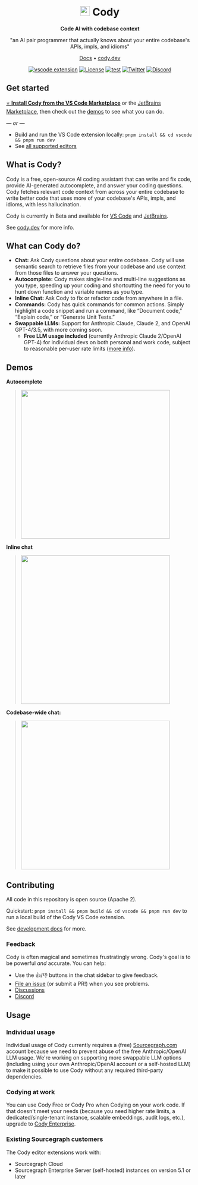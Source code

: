 <div align=center>

# <img src="https://storage.googleapis.com/sourcegraph-assets/cody/20230417/logomark-default.svg" width="26"> Cody

**Code AI with codebase context**

"an AI pair programmer that actually knows about your entire codebase's APIs, impls, and idioms"

[Docs](https://sourcegraph.com/docs/cody) • [cody.dev](https://about.sourcegraph.com/cody?utm_source=github.com&utm_medium=referral)

[![vscode extension](https://img.shields.io/vscode-marketplace/v/sourcegraph.cody-ai.svg?label=vscode%20ext)](https://marketplace.visualstudio.com/items?itemName=sourcegraph.cody-ai)
[![License](https://img.shields.io/badge/License-Apache_2.0-blue.svg)](https://opensource.org/licenses/Apache-2.0)
[![test](https://github.com/sourcegraph/cody/actions/workflows/ci.yml/badge.svg)](https://github.com/sourcegraph/cody/actions/workflows/ci.yml)
[![Twitter](https://img.shields.io/twitter/follow/sourcegraph.svg?label=Follow%20%40sourcegraph&style=social)](https://twitter.com/sourcegraph)
[![Discord](https://dcbadge.vercel.app/api/server/s2qDtYGnAE?style=flat)](https://discord.gg/s2qDtYGnAE)

</div>

## Get started

[⭐ **Install Cody from the VS Code Marketplace**](https://marketplace.visualstudio.com/items?itemName=sourcegraph.cody-ai) or the [JetBrains Marketplace](https://plugins.jetbrains.com/plugin/9682-cody-ai-by-sourcegraph), then check out the [demos](#demos) to see what you can do.

_&mdash; or &mdash;_

- Build and run the VS Code extension locally: `pnpm install && cd vscode && pnpm run dev`
- See [all supported editors](https://cody.dev)

## What is Cody?

Cody is a free, open-source AI coding assistant that can write and fix code, provide AI-generated autocomplete, and answer your coding questions. Cody fetches relevant code context from across your entire codebase to write better code that uses more of your codebase's APIs, impls, and idioms, with less hallucination.

Cody is currently in Beta and available for [VS Code](https://marketplace.visualstudio.com/items?itemName=sourcegraph.cody-ai) and [JetBrains](https://plugins.jetbrains.com/plugin/9682-cody-ai-by-sourcegraph).

See [cody.dev](https://about.sourcegraph.com/cody?utm_source=github.com&utm_medium=referral) for more info.

## What can Cody do?

- **Chat:** Ask Cody questions about your entire codebase. Cody will use semantic search to retrieve files from your codebase and use context from those files to answer your questions.
- **Autocomplete:** Cody makes single-line and multi-line suggestions as you type, speeding up your coding and shortcutting the need for you to hunt down function and variable names as you type.
- **Inline Chat:** Ask Cody to fix or refactor code from anywhere in a file.
- **Commands:** Cody has quick commands for common actions. Simply highlight a code snippet and run a command, like “Document code,” “Explain code,” or “Generate Unit Tests.”
- **Swappable LLMs:** Support for Anthropic Claude, Claude 2, and OpenAI GPT-4/3.5, with more coming soon.
  - **Free LLM usage included** (currently Anthropic Claude 2/OpenAI GPT-4) for individual devs on both personal and work code, subject to reasonable per-user rate limits ([more info](#usage)).

## Demos

**Autocomplete**

> <img src="https://storage.googleapis.com/sourcegraph-assets/website/Product%20Animations/GIFS/cody-completions-may2023-optim-sm2.gif" width=400>

**Inline chat**

> <img src="https://storage.googleapis.com/sourcegraph-assets/website/Product%20Animations/GIFS/cody_inline_June23-sm.gif" width=400>

**Codebase-wide chat:**

> <img src="https://storage.googleapis.com/sourcegraph-assets/website/Product%20Animations/GIFS/cody-chat-may2023-optim.gif" width=400>

## Contributing

All code in this repository is open source (Apache 2).

Quickstart: `pnpm install && pnpm build && cd vscode && pnpm run dev` to run a local build of the Cody VS Code extension.

See [development docs](doc/dev/index.md) for more.

### Feedback

Cody is often magical and sometimes frustratingly wrong. Cody's goal is to be powerful _and_ accurate. You can help:

- Use the <kbd>👍</kbd>/<kbd>👎</kbd> buttons in the chat sidebar to give feedback.
- [File an issue](https://github.com/sourcegraph/cody/issues) (or submit a PR!) when you see problems.
- [Discussions](https://github.com/sourcegraph/cody/discussions)
- [Discord](https://discord.gg/s2qDtYGnAE)

## Usage

### Individual usage

Individual usage of Cody currently requires a (free) [Sourcegraph.com](https://sourcegraph.com/?utm_source=github.com&utm_medium=referral) account because we need to prevent abuse of the free Anthropic/OpenAI LLM usage. We're working on supporting more swappable LLM options (including using your own Anthropic/OpenAI account or a self-hosted LLM) to make it possible to use Cody without any required third-party dependencies.

### Codying at work

You can use Cody Free or Cody Pro when Codying on your work code. If that doesn't meet your needs (because you need higher rate limits, a dedicated/single-tenant instance, scalable embeddings, audit logs, etc.), upgrade to [Cody Enterprise](https://sourcegraph.com/pricing).

### Existing Sourcegraph customers

The Cody editor extensions work with:

- Sourcegraph Cloud
- Sourcegraph Enterprise Server (self-hosted) instances on version 5.1 or later
